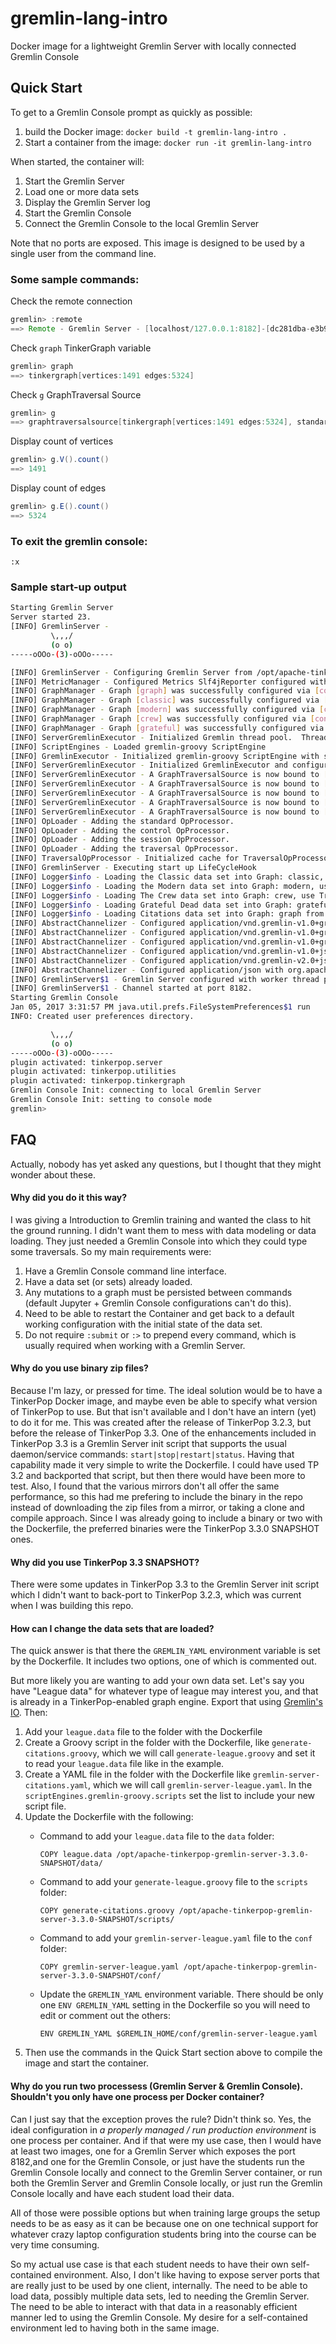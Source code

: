 # gremlin-lang-intro
Docker image for a lightweight Gremlin Server with locally connected Gremlin Console

## Quick Start
To get to a Gremlin Console prompt as quickly as possible:

1. build the Docker image: `docker build -t gremlin-lang-intro .`
2. Start a container from the image: `docker run -it gremlin-lang-intro`

When started, the container will: 
1. Start the Gremlin Server
2. Load one or more data sets
3. Display the Gremlin Server log
4. Start the Gremlin Console
5. Connect the Gremlin Console to the local Gremlin Server

Note that no ports are exposed. This image is designed to be used by a single user from the command line. 

### Some sample commands:
 
Check the remote connection
```groovy
gremlin> :remote
==> Remote - Gremlin Server - [localhost/127.0.0.1:8182]-[dc281dba-e3b9-455a-be71-afdae7e83e46]
```

Check `graph` TinkerGraph variable
```groovy
gremlin> graph
==> tinkergraph[vertices:1491 edges:5324]
```

Check `g` GraphTraversal Source 
```groovy
gremlin> g
==> graphtraversalsource[tinkergraph[vertices:1491 edges:5324], standard]
```

Display count of vertices
```groovy
gremlin> g.V().count()
==> 1491
```

Display count of edges
```groovy
gremlin> g.E().count()
==> 5324

```

### To exit the gremlin console: 

`:x`


### Sample start-up output

```bash
Starting Gremlin Server
Server started 23.
[INFO] GremlinServer - 
         \,,,/
         (o o)
-----oOOo-(3)-oOOo-----

[INFO] GremlinServer - Configuring Gremlin Server from /opt/apache-tinkerpop-gremlin-server-3.3.0-SNAPSHOT//conf/gremlin-server-all.yaml
[INFO] MetricManager - Configured Metrics Slf4jReporter configured with interval=180000ms and loggerName=org.apache.tinkerpop.gremlin.server.Settings$Slf4jReporterMetrics
[INFO] GraphManager - Graph [graph] was successfully configured via [conf/tinkergraph-empty.properties].
[INFO] GraphManager - Graph [classic] was successfully configured via [conf/tinkergraph-empty.properties].
[INFO] GraphManager - Graph [modern] was successfully configured via [conf/tinkergraph-empty.properties].
[INFO] GraphManager - Graph [crew] was successfully configured via [conf/tinkergraph-empty.properties].
[INFO] GraphManager - Graph [grateful] was successfully configured via [conf/tinkergraph-empty.properties].
[INFO] ServerGremlinExecutor - Initialized Gremlin thread pool.  Threads in pool named with pattern gremlin-*
[INFO] ScriptEngines - Loaded gremlin-groovy ScriptEngine
[INFO] GremlinExecutor - Initialized gremlin-groovy ScriptEngine with scripts/generate-all.groovy
[INFO] ServerGremlinExecutor - Initialized GremlinExecutor and configured ScriptEngines.
[INFO] ServerGremlinExecutor - A GraphTraversalSource is now bound to [gclassic] with graphtraversalsource[tinkergraph[vertices:0 edges:0], standard]
[INFO] ServerGremlinExecutor - A GraphTraversalSource is now bound to [gcrew] with graphtraversalsource[tinkergraph[vertices:0 edges:0], standard]
[INFO] ServerGremlinExecutor - A GraphTraversalSource is now bound to [g] with graphtraversalsource[tinkergraph[vertices:0 edges:0], standard]
[INFO] ServerGremlinExecutor - A GraphTraversalSource is now bound to [gmodern] with graphtraversalsource[tinkergraph[vertices:0 edges:0], standard]
[INFO] ServerGremlinExecutor - A GraphTraversalSource is now bound to [ggrateful] with graphtraversalsource[tinkergraph[vertices:0 edges:0], standard]
[INFO] OpLoader - Adding the standard OpProcessor.
[INFO] OpLoader - Adding the control OpProcessor.
[INFO] OpLoader - Adding the session OpProcessor.
[INFO] OpLoader - Adding the traversal OpProcessor.
[INFO] TraversalOpProcessor - Initialized cache for TraversalOpProcessor with size 1000 and expiration time of 600000 ms
[INFO] GremlinServer - Executing start up LifeCycleHook
[INFO] Logger$info - Loading the Classic data set into Graph: classic, use TraversalSource: gclassic
[INFO] Logger$info - Loading the Modern data set into Graph: modern, use TraversalSource: gmodern
[INFO] Logger$info - Loading The Crew data set into Graph: crew, use TraversalSource: gcrew
[INFO] Logger$info - Loading Grateful Dead data set into Graph: grateful, use TraversalSource: ggrateful
[INFO] Logger$info - Loading Citations data set into Graph: graph from data/citations.kryo, use TraversalSource: g
[INFO] AbstractChannelizer - Configured application/vnd.gremlin-v1.0+gryo with org.apache.tinkerpop.gremlin.driver.ser.GryoMessageSerializerV1d0
[INFO] AbstractChannelizer - Configured application/vnd.gremlin-v1.0+gryo-lite with org.apache.tinkerpop.gremlin.driver.ser.GryoLiteMessageSerializerV1d0
[INFO] AbstractChannelizer - Configured application/vnd.gremlin-v1.0+gryo-stringd with org.apache.tinkerpop.gremlin.driver.ser.GryoMessageSerializerV1d0
[INFO] AbstractChannelizer - Configured application/vnd.gremlin-v1.0+json with org.apache.tinkerpop.gremlin.driver.ser.GraphSONMessageSerializerGremlinV1d0
[INFO] AbstractChannelizer - Configured application/vnd.gremlin-v2.0+json with org.apache.tinkerpop.gremlin.driver.ser.GraphSONMessageSerializerGremlinV2d0
[INFO] AbstractChannelizer - Configured application/json with org.apache.tinkerpop.gremlin.driver.ser.GraphSONMessageSerializerV1d0
[INFO] GremlinServer$1 - Gremlin Server configured with worker thread pool of 1, gremlin pool of 1 and boss thread pool of 1.
[INFO] GremlinServer$1 - Channel started at port 8182.
Starting Gremlin Console
Jan 05, 2017 3:31:57 PM java.util.prefs.FileSystemPreferences$1 run
INFO: Created user preferences directory.

         \,,,/
         (o o)
-----oOOo-(3)-oOOo-----
plugin activated: tinkerpop.server
plugin activated: tinkerpop.utilities
plugin activated: tinkerpop.tinkergraph
Gremlin Console Init: connecting to local Gremlin Server 
Gremlin Console Init: setting to console mode 
gremlin> 
```

## FAQ
Actually, nobody has yet asked any questions, but I thought that they might wonder about these.

#### Why did you do it this way?
I was giving a Introduction to Gremlin training and wanted the class to hit the ground running.  I didn't want them to mess with data modeling or data loading. They just needed a Gremlin Console into which they could type some traversals. So my main requirements were: 
1. Have a Gremlin Console command line interface.
2. Have a data set (or sets) already loaded.
3. Any mutations to a graph must be persisted between commands (default Jupyter + Gremlin Console configurations can't do this).
4. Need to be able to restart the Container and get back to a default working configuration with the initial state of the data set.
5. Do not require `:submit` or `:>` to prepend every command, which is usually required when working with a Gremlin Server. 

#### Why do you use binary zip files?
Because I'm lazy, or pressed for time. The ideal solution would be to have a TinkerPop Docker image, and maybe even be able to specify what version of TinkerPop to use. But that isn't available and I don't have an intern (yet) to do it for me. This was created after the release of TinkerPop 3.2.3, but before the release of TinkerPop 3.3. One of the enhancements included in TinkerPop 3.3 is a Gremlin Server init script that supports the usual daemon/service commands: `start|stop|restart|status`. Having that capability made it very simple to write the Dockerfile. I could have used TP 3.2 and backported that script, but then there would have been more to test. Also, I found that the various mirrors don't all offer the same performance, so this had me prefering to include the binary in the repo instead of downloading the zip files from a mirror, or taking a clone and compile approach. Since I was already going to include a binary or two with the Dockerfile, the preferred binaries were the TinkerPop 3.3.0 SNAPSHOT ones.  

#### Why did you use TinkerPop 3.3 SNAPSHOT?
There were some updates in TinkerPop 3.3 to the Gremlin Server init script which I didn't want to back-port to TinkerPop 3.2.3, which was current when I was building this repo.

#### How can I change the data sets that are loaded?
The quick answer is that there the `GREMLIN_YAML` environment variable is set by the Dockerfile. It includes two options, one of which is commented out. 

But more likely you are wanting to add your own data set. Let's say you have "League data" for whatever type of league may interest you, and that is already in a TinkerPop-enabled graph engine. Export that using [Gremlin's IO](http://tinkerpop.apache.org/docs/current/reference/#_gremlin_i_o). Then: 
1. Add your `league.data` file to the folder with the Dockerfile
2. Create a Groovy script in the folder with the Dockerfile, like `generate-citations.groovy`, which we will call `generate-league.groovy` and set it to read your `league.data` file like in the example.
3. Create a YAML file  in the folder with the Dockerfile like `gremlin-server-citations.yaml`, which we will call `gremlin-server-league.yaml`. In the `scriptEngines.gremlin-groovy.scripts` set the list to include your new script file.  
4. Update the Dockerfile with the following: 
   * Command to add your `league.data` file to the `data` folder:
   
     `COPY league.data /opt/apache-tinkerpop-gremlin-server-3.3.0-SNAPSHOT/data/`
   * Command to add your `generate-league.groovy` file to the `scripts` folder:
    
     `COPY generate-citations.groovy /opt/apache-tinkerpop-gremlin-server-3.3.0-SNAPSHOT/scripts/`
   * Command to add your `gremlin-server-league.yaml` file to the `conf` folder: 
   
     `COPY gremlin-server-league.yaml /opt/apache-tinkerpop-gremlin-server-3.3.0-SNAPSHOT/conf/`
   * Update the `GREMLIN_YAML` environment variable. There should be only one `ENV GREMLIN_YAML` setting in the Dockerfile so you will need to edit or comment out the others: 
    
     `ENV GREMLIN_YAML $GREMLIN_HOME/conf/gremlin-server-league.yaml`
5. Then use the commands in the Quick Start section above to compile the image and start the container. 

#### Why do you run two processess (Gremlin Server & Gremlin Console). Shouldn't you only have one process per Docker container?
Can I just say that the exception proves the rule? Didn't think so. Yes, the ideal configuration in _a properly managed / run production environment_ is one process per container. And if that were my use case, then I would have at least two images, one for a Gremlin Server which exposes the port 8182,and one for the Gremlin Console, or just have the students run the Gremlin Console locally and connect to the Gremlin Server container, or run both the Gremlin Server and Gremlin Console locally, or just run the Gremlin Console locally and have each student load their data. 
  
All of those were possible options but when training large groups the setup needs to be as easy as it can be because one on one technical support for whatever crazy laptop configuration students bring into the course can be very time consuming.
 
So my actual use case is that each student needs to have their own self-contained environment. Also, I don't like having to expose server ports that are really just to be used by one client, internally. The need to be able to load data, possibly multiple data sets, led to needing the Gremlin Server. The need to be able to interact with that data in a reasonably efficient manner led to using the Gremlin Console. My desire for a self-contained environment led to having both in the same image. 


